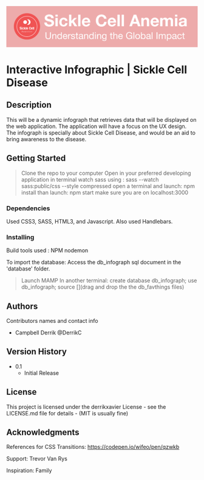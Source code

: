 ![infograph Logo](/public/images/infograph_Readme.svg)
# Interactive Infographic | Sickle Cell Disease

## Description
This will be a dynamic infograph that retrieves data that will be displayed on the web application. The application will have a focus on the UX design. The infograph is specially about Sickle Cell Disease, and would be an aid to bring awareness to the disease. 

## Getting Started
 >Clone the repo to your computer
 >Open in your preferred developing application
 >in terminal watch sass using : sass --watch sass:public/css --style compressed
 >open a terminal and launch: npm install
 >than launch: npm start
 >make sure you are on localhost:3000
 
### Dependencies

Used CSS3, SASS, HTML3, and Javascript. 
Also used Handlebars.

### Installing
Build tools used : NPM
nodemon

To import the database: 
Access the db_infograph sql document in the 'database' folder.

> Launch MAMP
In another terminal:
> create database db_infograph;
> use db_infograph;
>source [](drag and drop the the db_favthings files)

## Authors

Contributors names and contact info

* Campbell Derrik @DerrikC


## Version History

* 0.1
    * Initial Release

## License

This project is licensed under the derrikxavier License - see the LICENSE.md file for details - (MIT is usually fine)

## Acknowledgments
References for CSS Transitions:
https://codepen.io/wifeo/pen/qzwkb

Support: 
Trevor Van Rys

Inspiration: 
Family 
